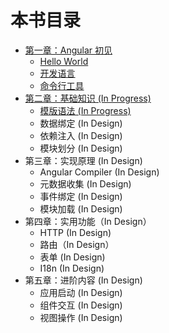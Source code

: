 # 本书目录

* [第一章：Angular 初见](chapter-001/README.md)
  * [Hello World](chapter-001/001-hello-world.md)
  * [开发语言](chapter-001/002-developing-language.md)
  * [命令行工具](chapter-001/003-cli-tooling.md)
* [第二章：基础知识 (In Progress)](chapter-002/README.md)
  <!--* [概念辨析 (In Progress)](chapter-002/000-conceptions.md)-->
  * [模版语法 (In Progress)](chapter-002/001-template-syntax.md)
  * 数据绑定 (In Design)
  * 依赖注入 (In Design)
  * 模块划分 (In Design)
* 第三章：实现原理 (In Design)
  * Angular Compiler (In Design)
  * 元数据收集 (In Design)
  * 事件绑定 (In Design)
  * 模块加载 (In Design)
* 第四章：实用功能（In Design）
  * HTTP (In Design)
  * 路由（In Design）
  * 表单 (In Design)
  * I18n (In Design)
* 第五章：进阶内容 (In Design)
  * 应用启动 (In Design)
  * 组件交互 (In Design)
  * 视图操作 (In Design)
